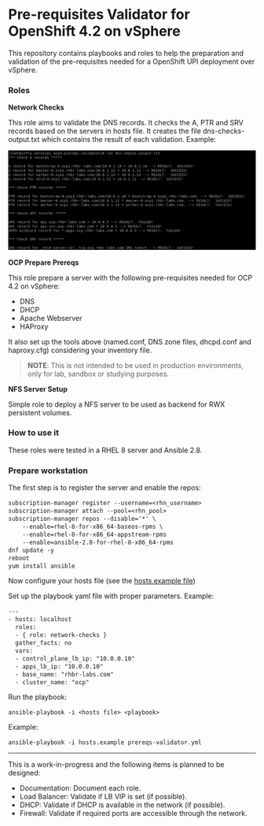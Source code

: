 # Pre-requisites Validator for OpenShift 4.2 on vSphere

This repository contains playbooks and roles to help the preparation and validation of the pre-requisites needed for a OpenShift UPI deployment over vSphere.

### Roles

**Network Checks**

This role aims to validate the DNS records. It checks the A, PTR and SRV records based on the servers in hosts file. It creates the file dns-checks-output.txt which contains the result of each validation. Example:

![Results](imgs/example.png)

**OCP Prepare Prereqs**

This role prepare a server with the following pre-requisites needed for OCP 4.2 on vSphere:

- DNS
- DHCP
- Apache Webserver
- HAProxy

It also set up the tools above (named.conf, DNS zone files, dhcpd.conf and haproxy.cfg) considering your inventory file.

> **NOTE**: This is not intended to be used in production environments, only for lab, sandbox or studying purposes.


**NFS Server Setup**

Simple role to deploy a NFS server to be used as backend for RWX persistent volumes.

### How to use it

These roles were tested in a RHEL 8 server and Ansible 2.8.

### Prepare workstation

The first step is to register the server and enable the repos:

```
subscription-manager register --username=<rhn_username>
subscription-manager attach --pool=<rhn_pool>
subscription-manager repos --disable='*' \
    --enable=rhel-8-for-x86_64-baseos-rpms \
    --enable=rhel-8-for-x86_64-appstream-rpms
    --enable=ansible-2.8-for-rhel-8-x86_64-rpms  
dnf update -y
reboot
yum install ansible
```

Now configure your hosts file (see the [hosts.example file](hosts.example))

Set up the playbook yaml file with proper parameters. Example:

```
---
- hosts: localhost
  roles:
  - { role: network-checks }
  gather_facts: no  
  vars:
  - control_plane_lb_ip: "10.0.0.10"
  - apps_lb_ip: "10.0.0.10"
  - base_name: "rhbr-labs.com"
  - cluster_name: "ocp"
```

Run the playbook:

```
ansible-playbook -i <hosts file> <playbook>
```
Example:
```
ansible-playbook -i hosts.example prereqs-validator.yml
```


----- 

This is a work-in-progress and the following items is planned to be designed:

- Documentation: Document each role.
- Load Balancer: Validate if LB VIP is set (if possible).
- DHCP: Validate if DHCP is available in the network (if possible).
- Firewall: Validate if required ports are accessible through the network.
